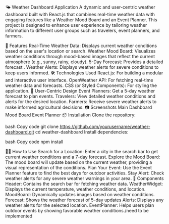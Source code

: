 🌤️ Weather Dashboard Application
A dynamic and user-centric weather dashboard built with React.js that combines real-time weather data with engaging features like a Weather Mood Board and an Event Planner. This project is designed to enhance user experience by tailoring weather information to different user groups such as travelers, event planners, and farmers.

🚀 Features
Real-Time Weather Data: Displays current weather conditions based on the user's location or search.
Weather Mood Board: Visualizes weather conditions through mood-based images that reflect the current atmosphere (e.g., sunny, rainy, cloudy).
5-Day Forecast: Provides a detailed forecast .
Weather Alerts: Displays weather alerts for severe conditions to keep users informed.
🛠️ Technologies Used
React.js: For building a modular and interactive user interface.
OpenWeather API: For fetching real-time weather data and forecasts.
CSS (or Styled Components): For styling the application.
🎨 User-Centric Design
Event Planners: Get a 5-day weather forecast to plan events.
Travelers: View detailed weather conditions and alerts for the desired location.
Farmers: Receive severe weather alerts to make informed agricultural decisions.
📷 Screenshots
Main Dashboard	Mood Board	Event Planner
📦 Installation
Clone the repository:

bash
Copy code
git clone https://github.com/yourusername/weather-dashboard.git
cd weather-dashboard
Install dependencies:

bash
Copy code
npm install

🧑‍💻 How to Use
Search for a Location: Enter a city in the search bar to get current weather conditions and a 7-day forecast.
Explore the Mood Board: The mood board will update based on the current weather, providing a visual representation of the conditions.
Plan Your Event: Use the Event Planner feature to find the best days for outdoor activities.
Stay Alert: Check weather alerts for any severe weather warnings in your area.
🧩 Components
Header: Contains the search bar for fetching weather data.
WeatherWidget: Displays the current temperature, weather conditions, and location.
MoodBoard: Dynamically updates images based on weather conditions.
Forecast: Shows the weather forecast of 5-day updates
Alerts: Displays any weather alerts for the selected location.
EventPlanner: Helps users plan outdoor events by showing favorable weather conditions./need to be implemented 
 
